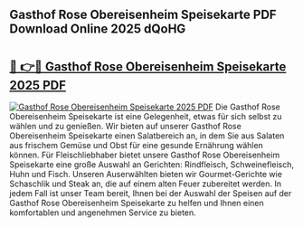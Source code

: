 ## Gasthof Rose Obereisenheim Speisekarte PDF Download Online 2025 dQoHG

# <h2><a href="http://gc69ebp.nevu.top/?p=Gasthof+Rose+Obereisenheim+Speisekarte">🔗 👉🔴 Gasthof Rose Obereisenheim Speisekarte 2025 PDF</a></h2>

[![Gasthof Rose Obereisenheim Speisekarte 2025 PDF](https://i.imgur.com/dBaPXMq.png)](http://gc69ebp.nevu.top/?p=Gasthof+Rose+Obereisenheim+Speisekarte)
Die Gasthof Rose Obereisenheim Speisekarte ist eine Gelegenheit, etwas für sich selbst zu wählen und zu genießen. Wir bieten auf unserer Gasthof Rose Obereisenheim Speisekarte einen Salatbereich an, in dem Sie aus Salaten aus frischem Gemüse und Obst für eine gesunde Ernährung wählen können. Für Fleischliebhaber bietet unsere Gasthof Rose Obereisenheim Speisekarte eine große Auswahl an Gerichten: Rindfleisch, Schweinefleisch, Huhn und Fisch. Unseren Auserwählten bieten wir Gourmet-Gerichte wie Schaschlik und Steak an, die auf einem alten Feuer zubereitet werden. In jedem Fall ist unser Team bereit, Ihnen bei der Auswahl der Speisen auf der Gasthof Rose Obereisenheim Speisekarte zu helfen und Ihnen einen komfortablen und angenehmen Service zu bieten.
